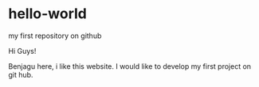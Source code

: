 # hello-world
my first repository on github

Hi Guys!

Benjagu here, i like this website.
I would like to develop my first project on git hub.
